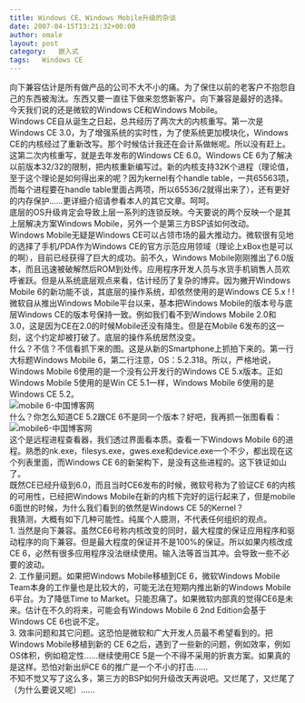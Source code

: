 ```yaml
---
title: Windows CE、Windows Mobile升级的杂谈
date: 2007-04-15T13:21:32+00:00
author: omale
layout: post
category:   嵌入式  
tags:   Windows CE
---
```

<meta content="MSHTML 6.00.6000.16414" name=GENERATOR>

<body leftMargin=3 topMargin=2>

<div>
  向下兼容估计是所有做产品的公司不大不小的痛。为了保住以前的老客户不抱怨自己的东西被淘汰。东西又要一直往下做来忽悠新客户。向下兼容是最好的选择。
</div>

<div>
   
</div>

<div>
  今天我们说的还是微软的Windows CE和Windows Mobile。
</div>

<div>
   
</div>

<div>
  Windows CE自从诞生之日起，总共经历了两次大的内核重写。第一次是Windows CE 3.0，为了增强系统的实时性，为了使系统更加模块化，Windows CE的内核经过了重新改写。那个时候估计我还在会计系做帐呢。所以没有赶上。这第二次内核重写，就是去年发布的Windows CE 6.0。Windows CE 6为了解决以前版本32/32的限制，把内核重新编写过。新的内核支持32K个进程（理论值，至于这个理论是如何得出来的呢？因为kernel有个handle table，一共65563项，而每个进程要在handle table里面占两项，所以65536/2就得出来了），还有更好的内存保护……更详细介绍请参看本人的其它文章。呵呵。
</div>

<div>
   
</div>

<div>
  底层的OS升级肯定会导致上层一系列的连锁反映。今天要说的两个反映一个是其上层解决方案Windows Mobile，另外一个是第三方BSP该如何改动。
</div>

<div>
   
</div>

<div>
  Windows Mobile无疑是Windows CE可以占领市场的最大推动力。微软很有见地的选择了手机/PDA作为Windows CE的官方示范应用领域（理论上xBox也是可以的啊），目前已经获得了巨大的成功。前不久，Windows Mobile刚刚推出了6.0版本，而且迅速被破解然后ROM到处传。应用程序开发人员与水货手机销售人员欢呼雀跃。但是从系统底层观点来看，估计经历了复杂的博弈。因为撇开Windows Mobile 6的新功能不谈，其底层的操作系统，却依然使用的是Windows CE 5.x ! !
</div>

<div>
   
</div>

<div>
  微软自从推出Windows Mobile平台以来，基本把Windows Mobile的版本号与底层Windows CE的版本号保持一致。例如我们看不到Windows Mobile 2.0和3.0，这是因为CE在2.0的时候Mobile还没有降生。但是在Mobile 6发布的这一刻，这个约定却被打破了。底层的操作系统居然没变。
</div>

<div>
   
</div>

<div>
  什么？不信？不信看抓下来的图。这是从新的Smartphone上抓拍下来的。第一行大标题Windows Mobile 6，第二行注意，OS：5.2.318。所以，严格地说，Windows Mobile 6使用的是一个没有公开发行的Windows CE 5.x版本。正如Windows Mobile 5使用的是Win CE 5.1一样，Windows Mobile 6使用的是Windows CE 5.2。 
</div>

<div>
   
</div>

<div>
  <img id=img20070415124015.jpeg alt="mobile 6-中国博客网" src="http://images.blogcn.com/2007/4/15/7/omale,20070415132126.jpeg" align=baseline border=0>
</div>

<div>
   
</div>

<div>
  什么？你怎么知道CE 5.2跟CE 6不是同一个版本？好吧，我再抓一张图看看：
</div>

<div>
   
</div>

<div>
  <img id=img20070415124522.jpg alt=mobile6-中国博客网 src="http://images.blogcn.com/2007/4/15/7/omale,20070415132131.jpg" align=baseline border=0>
</div>

<div>
   
</div>

<div>
  这个是远程进程查看器，我们透过界面看本质。查看一下Windows Mobile 6的进程。熟悉的nk.exe，filesys.exe，gwes.exe和device.exe一个不少，都出现在这个列表里面，而Windows CE 6的新架构下，是没有这些进程的。这下铁证如山了。
</div>

<div>
   
</div>

<div>
  既然CE已经升级到6.0，而且当时CE6发布的时候，微软号称为了验证CE 6的内核的可用性，已经把Windows Mobile在新的内核下完好的运行起来了，但是mobile 6面世的时候，为什么我们看到的依然是Windows CE 5的Kernel？
</div>

<div>
   
</div>

<div>
  我猜测，大概有如下几种可能性。纯属个人臆测，不代表任何组织的观点。
</div>

<div>
   
</div>

<div>
  1. 当然是向下兼容。虽然CE6号称内核改变的同时，最大程度的保证应用程序和驱动程序的向下兼容。但是最大程度的保证并不是100%的保证。所以如果内核改成CE 6，必然有很多应用程序没法继续使用。输入法等首当其冲。会导致一些不必要的波动。
</div>

<div>
   
</div>

<div>
  2. 工作量问题。如果把Windows Mobile移植到CE 6，微软Windows Mobile Team本身的工作量也是比较大的，可能无法在短期内推出新的Windows Mobile 6平台。为了降低Time to Market。只能忍痛了。如果微软内部真的觉得CE6是未来。估计在不久的将来，可能会有Windows Mobile 6 2nd Edition会基于Windows CE 6也说不定。
</div>

<div>
   
</div>

<div>
  3. 效率问题和其它问题。这恐怕是微软和广大开发人员最不希望看到的。把Windows Mobile移植到新的 CE 6之后，遇到了一些新的问题，例如效率，例如OS体积，例如稳定性……继续使用CE 5是一个不得不采用的折衷方案。如果真的是这样。恐怕对新出炉CE 6的推广是一个不小的打击……
</div>

<div>
   
</div>

<div>
  不知不觉又写了这么多，第三方的BSP如何升级改天再说吧。又烂尾了，又烂尾了（为什么要说又呢）……
</div>

<div>
   
</div>

<div>
   
</div>